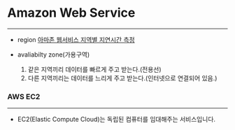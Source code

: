 # Amazon Web Service
----

- region 
[아마존 웹서비스 지역별 지연시간 측정](http://www.cloudping.info/)

- avaliabilty zone(가용구역)
	1. 같은 지역끼리 데이터를 빠르게 주고 받는다.(전용선)
	2. 다른 지역끼리는 데이터를 느리게 주고 받는다.(인터넷으로 연결되어 있음.)
	
	
### AWS EC2
----
- EC2(Elastic Compute Cloud)는 독립된 컴퓨터를 임대해주는 서비스입니다. 